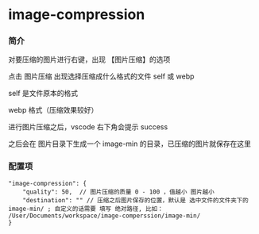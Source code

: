 # image-compression 

### 简介
对要压缩的图片进行右键，出现 【图片压缩】的选项

点击 图片压缩 出现选择压缩成什么格式的文件 self 或 webp

self 是文件原本的格式

webp 格式（压缩效果较好）

进行图片压缩之后，vscode 右下角会提示 success 

之后会在 图片目录下生成一个 image-min 的目录，已压缩的图片就保存在这里

### 配置项

```
"image-compression": {
    "quality": 50,  // 图片压缩的质量 0 - 100 ，值越小 图片越小
    "destination": "" // 压缩之后图片保存的位置，默认是 选中文件的文件夹下的 image-min/ ; 自定义的话需要 填写 绝对路径, 比如： /User/Documents/workspace/image-comperssion/image-min/
}
```
